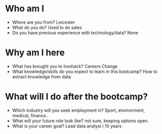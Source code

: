 # Who am I

* Where are you from? Leicester
* What do you do? Used to do sales
* Do you have previous experience with technology/data? None

# Why am I here

* What has brought you to Ironhack? Careers Change
* What knowledge/skills do you expect to learn in this bootcamp? How to extract knowledge from data

# What will I do after the bootcamp?

* Which industry will you seek employment in? Sport, environment, medical, finance..
* What will your future role look like? not sure, keeping options open.
* What is your career goal? Lead data analyst i 10 years

